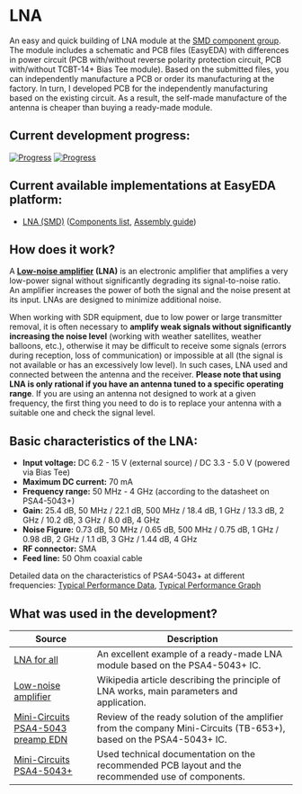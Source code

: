 # LNA

An easy and quick building of LNA module at the [SMD component group](./SMD/EasyEDA). The module includes a schematic and PCB files (EasyEDA) with differences in power circuit (PCB with/without reverse polarity protection circuit, PCB with/without TCBT-14+ Bias Tee module). Based on the submitted files, you can independently manufacture a PCB or order its manufacturing at the factory. In turn, I developed PCB for the independently manufacturing based on the existing circuit. As a result, the self-made manufacture of the antenna is cheaper than buying a ready-made module.

## Current development progress:
[![Progress](https://img.shields.io/badge/LNA%28SMD%29-not%20tested-yellow.svg)](https://easyeda.com/IgrikXD/LNA-SMD) [![Progress](https://img.shields.io/badge/version-1.1.EE-blue.svg)](./SMD/EasyEDA)  

## Current available implementations at EasyEDA platform:
- [LNA (SMD)] ([Components list](./SMD/Components%20list.md), [Assembly guide](./SMD/Assembly%20guide.md))

## How does it work?
A **[Low-noise amplifier] (LNA)** is an electronic amplifier that amplifies a very low-power signal without significantly degrading its signal-to-noise ratio. An amplifier increases the power of both the signal and the noise present at its input. LNAs are designed to minimize additional noise. 

When working with SDR equipment, due to low power or large transmitter removal, it is often necessary to **amplify weak signals without significantly increasing the noise level** (working with weather satellites, weather balloons, etc.), otherwise it may be difficult to receive some signals (errors during reception, loss of communication) or impossible at all (the signal is not available or has an excessively low level). In such cases, LNA used and connected between the antenna and the receiver. **Please note that using LNA is only rational if you have an antenna tuned to a specific operating range**. If you are using an antenna not designed to work at a given frequency, the first thing you need to do is to replace your antenna with a suitable one and check the signal level.

## Basic characteristics of the LNA:

- **Input voltage:** DC 6.2 - 15 V (external source) / DC 3.3 - 5.0 V (powered via Bias Tee)
- **Maximum DC current:** 70 mA
- **Frequency range:** 50 MHz - 4 GHz (according to the datasheet on PSA4-5043+)
- **Gain:** 25.4 dB, 50 MHz / 22.1 dB, 500 MHz / 18.4 dB, 1 GHz / 13.3 dB, 2 GHz / 10.2 dB, 3 GHz / 8.0 dB, 4 GHz
- **Noise Figure:** 0.73 dB, 50 MHz / 0.65 dB, 500 MHz / 0.75 dB, 1 GHz / 0.98 dB, 2 GHz / 1.1 dB, 3 GHz / 1.44 dB, 4 GHz
- **RF connector:** SMA
- **Feed line:** 50 Ohm coaxial cable

Detailed data on the characteristics of PSA4-5043+ at different frequencies: [Typical Performance Data](./SMD/Datasheets/Amplifiers/PSA4-5043+-Typical-Performance-Data.pdf), [Typical Performance Graph](./SMD/Datasheets/Amplifiers/PSA4-5043+-Typical-Performance-Graph.pdf)

## What was used in the development?
| Source | Description |
| ------ | ------ |
| [LNA for all] | An excellent example of a ready-made LNA module based on the PSA4-5043+ IC. |
| [Low-noise amplifier] | Wikipedia article describing the principle of LNA works, main parameters and application. |
| [Mini-Circuits PSA4-5043 preamp EDN] | Review of the ready solution of the amplifier from the company Mini-Circuits (TB-653+), based on the PSA4-5043+ IC. |
| [Mini-Circuits PSA4-5043+] | Used technical documentation on the recommended PCB layout and the recommended use of components. |

[LNA (SMD)]: <https://easyeda.com/IgrikXD/LNA-SMD>
[LNA for all]: <http://lna4all.blogspot.com/2013/04/lna-for-all-low-noise-amplifier-for.html>
[Low-noise amplifier]: <https://en.wikipedia.org/wiki/Low-noise_amplifier>
[Mini-Circuits PSA4-5043 preamp EDN]: <https://www.edn.com/electronics-blogs/emc-emi-rfi-esd/4397653/Mini-Circuits-PSA4-5043-preamp>
[Mini-Circuits PSA4-5043+]: <https://www.minicircuits.com/WebStore/dashboard.html?model=PSA4-5043%2B>